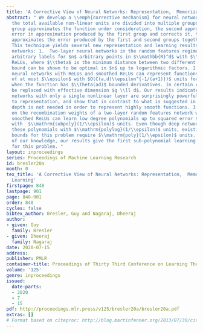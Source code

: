 ```yaml
---
title: 'A Corrective View of Neural Networks: Representation,  Memorization and Learning'
abstract: " We develop a \\emph{corrective mechanism} for neural network approximation:
  the total available non-linear units are divided into multiple groups and the first
  group approximates the function under consideration, the second approximates the
  error in approximation produced by the first group and corrects it, the third group
  approximates the error produced by the first and second groups together and so on.
  This technique yields several new representation and learning results for neural
  networks: 1.  Two-layer neural networks in the random features regime (RF) can memorize
  arbitrary labels for $n$ arbitrary points in $\\mathbb{R}^d$ with $\\tilde{O}(\\tfrac{n}{\\theta^4})$
  ReLUs, where $\\theta$ is the minimum distance between two different points. This
  bound can be shown to be optimal in $n$ up to logarithmic factors. 2.  Two-layer
  neural networks with ReLUs and smoothed ReLUs can represent functions with an error
  of at most $\\epsilon$ with $O(C(a,d)\\epsilon^{-1/(a+1)})$ units for $a \\in \\mathbb{N}\\cup\\{0\\}$
  when the function has $\\Theta(ad)$ bounded derivatives. In certain cases $d$ can
  be replaced with effective dimension $q \\ll d$. Our results indicate that neural
  networks with only a single nonlinear layer are surprisingly powerful with regards
  to representation, and show that in contrast to what is suggested in recent work,
  depth is not needed in order to represent highly smooth functions. 3. Gradient Descent
  on the recombination weights of a two-layer random features network with ReLUs and
  smoothed ReLUs can learn low degree polynomials up to squared error $\\epsilon$
  with  $\\mathrm{subpoly}(1/\\epsilon)$ units. Even though deep networks can approximate
  these polynomials with $\\mathrm{polylog}(1/\\epsilon)$ units, existing \\emph{learning}
  bounds for this problem require $\\mathrm{poly}(1/\\epsilon)$ units.  To the best
  of our knowledge, our results give the first sub-polynomial learning guarantees
  for this problem. "
layout: inproceedings
series: Proceedings of Machine Learning Research
id: bresler20a
month: 0
tex_title: 'A Corrective View of Neural Networks: Representation,  Memorization and
  Learning'
firstpage: 848
lastpage: 901
page: 848-901
order: 848
cycles: false
bibtex_author: Bresler, Guy and Nagaraj, Dheeraj
author:
- given: Guy
  family: Bresler
- given: Dheeraj
  family: Nagaraj
date: 2020-07-15
address: 
publisher: PMLR
container-title: Proceedings of Thirty Third Conference on Learning Theory
volume: '125'
genre: inproceedings
issued:
  date-parts:
  - 2020
  - 7
  - 15
pdf: http://proceedings.mlr.press/v125/bresler20a/bresler20a.pdf
extras: []
# Format based on citeproc: http://blog.martinfenner.org/2013/07/30/citeproc-yaml-for-bibliographies/
---
```

